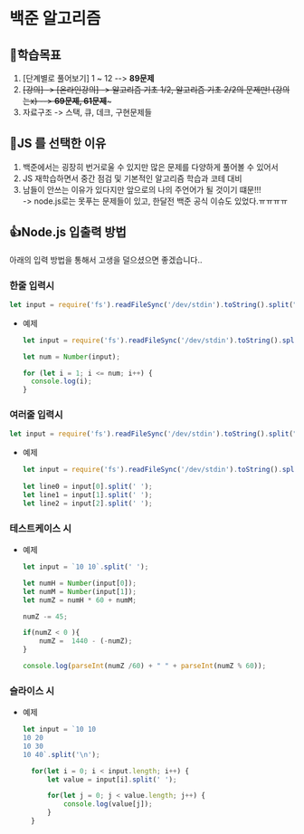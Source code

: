 # 백준 알고리즘
## 🎯학습목표
1. [단계별로 풀어보기] 1 ~ 12 --> <b>89문제</b>
2. ~~[강의] -> [온라인강의] -> 알고리즘 기초 1/2, 알고리즘 기초 2/2의 문제만! (강의는x) --> <b>69문제, 61문제</b>~~~
3. 자료구조 -> 스택, 큐, 데크, 구현문제들  <br>


## 🤔JS 를 선택한 이유
1. 백준에서는 굉장히 번거로울 수 있지만 많은 문제를 다양하게 풀어볼 수 있어서
2. JS 재학습하면서 중간 점검 및 기본적인 알고리즘 학습과 코테 대비
3. 남들이 안쓰는 이유가 있다지만 앞으로의 나의 주언어가 될 것이기 떄문!!!<br>
-> node.js로는 못푸는 문제들이 있고, 한달전 백준 공식 이슈도 있었다.ㅠㅠㅠㅠ

## 👍Node.js 입출력 방법 
아래의 입력 방법을 통해서 고생을 덜으셨으면 좋겠습니다..
### 한줄 입력시
```js
let input = require('fs').readFileSync('/dev/stdin').toString().split(" "); 
```
- 예제
  ```js
  let input = require('fs').readFileSync('/dev/stdin').toString().split(" "); 

  let num = Number(input);

  for (let i = 1; i <= num; i++) {
    console.log(i);
  }
  ```
### 여러줄 입력시
```js
let input = require('fs').readFileSync('/dev/stdin').toString().split("\n"); 
```
- 예제
  ```js
  let input = require('fs').readFileSync('/dev/stdin').toString().split("\n");
    
  let line0 = input[0].split(' ');
  let line1 = input[1].split(' ');
  let line2 = input[2].split(' ');
  ```


### 테스트케이스 시
- 예제
  ```js
  let input = `10 10`.split(' ');      

  let numH = Number(input[0]);
  let numM = Number(input[1]);
  let numZ = numH * 60 + numM;

  numZ -= 45; 

  if(numZ < 0 ){
      numZ =  1440 - (-numZ);
  }

  console.log(parseInt(numZ /60) + " " + parseInt(numZ % 60));
  ```

### 슬라이스 시
- 예제
  ```js
  let input = `10 10
  10 20
  10 30
  10 40`.split('\n');

    for(let i = 0; i < input.length; i++) {
        let value = input[i].split(' ');

        for(let j = 0; j < value.length; j++) {
            console.log(value[j]);
        }
    }
  ```